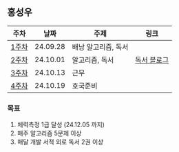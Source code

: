 ## 홍성우

| 주차 | 날짜 | 주제 | 링크 |
|--|--|--|--|
| [1주차](https://github.com/pknu-wap/M-TIL/blob/main/Redish03/Week01.md) | 24.09.28 | 배낭 알고리즘, 독서 |  |
| [2주차](https://github.com/pknu-wap/M-TIL/blob/main/Redish03/Week02.md) | 24.10.01 | 알고리즘, 독서 | [독서 블로그](https://blog.naver.com/pluto0303/223603245206) |
| [3주차](https://github.com/pknu-wap/M-TIL/blob/main/Redish03/Week03.md) | 24.10.13 | 근무 | |
| [4주차](https://github.com/pknu-wap/M-TIL/blob/main/Redish03/Week04.md) | 24.10.19 | 호국준비 | |



### 목표
1. 체력측정 1급 달성 (24.12.05 까지)
2. 매주 알고리즘 5문제 이상
3. 매달 개발 서적 외로 독서 2권 이상

